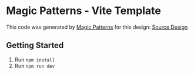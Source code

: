 # Magic Patterns - Vite Template

This code was generated by [Magic Patterns](https://magicpatterns.com) for this design: [Source Design](https://www.magicpatterns.com/c/4f4kb7hhdy6mgw5xepfvmn)

## Getting Started

1. Run `npm install`
2. Run `npm run dev`
